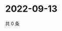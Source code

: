 # 2022-09-13

共 0 条

<!-- BEGIN WEIBO -->
<!-- 最后更新时间 Tue Sep 13 2022 01:28:16 GMT+0800 (China Standard Time) -->

<!-- END WEIBO -->
